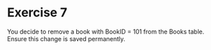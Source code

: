 # Exercise 7

You decide to remove a book with BookID = 101 from the Books table. Ensure this change is saved permanently.
